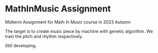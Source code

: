 # MathInMusic Assignment
Midterm Assignment for Math In Music course in 2023 Autumn

The target is to create music piece by machine with genetic algorithm.
We train the pitch and rhythm respectively.

Still developing.
